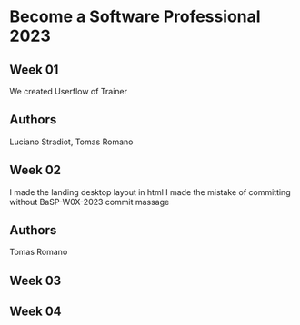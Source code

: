 # Become a Software Professional 2023

## Week 01
We created Userflow of Trainer
## Authors
Luciano Stradiot, Tomas Romano

## Week 02
I made the landing desktop layout in html
I made the mistake of committing without BaSP-W0X-2023 commit massage
## Authors
Tomas Romano

## Week 03

## Week 04